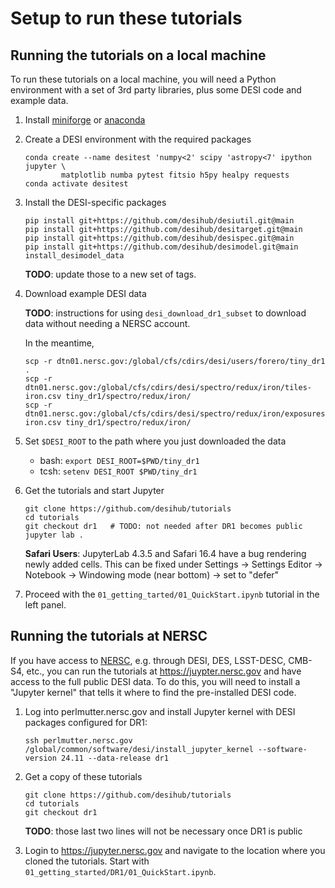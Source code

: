 # Setup to run these tutorials

## Running the tutorials on a local machine

To run these tutorials on a local machine, you will need a Python environment
with a set of 3rd party libraries, plus some DESI code and example data.

1. Install [miniforge](https://conda-forge.org/download/) or
   [anaconda](https://www.anaconda.com/download)

2. Create a DESI environment with the required packages

    ```
    conda create --name desitest 'numpy<2' scipy 'astropy<7' ipython jupyter \
            matplotlib numba pytest fitsio h5py healpy requests
    conda activate desitest
    ```

3. Install the DESI-specific packages

    ```
    pip install git+https://github.com/desihub/desiutil.git@main
    pip install git+https://github.com/desihub/desitarget.git@main
    pip install git+https://github.com/desihub/desispec.git@main
    pip install git+https://github.com/desihub/desimodel.git@main
    install_desimodel_data
    ```
    **TODO**: update those to a new set of tags.

4. Download example DESI data

    **TODO**: instructions for using `desi_download_dr1_subset` to download data without needing a NERSC account.

    In the meantime,
    ```
    scp -r dtn01.nersc.gov:/global/cfs/cdirs/desi/users/forero/tiny_dr1 .
    scp -r dtn01.nersc.gov:/global/cfs/cdirs/desi/spectro/redux/iron/tiles-iron.csv tiny_dr1/spectro/redux/iron/
    scp -r dtn01.nersc.gov:/global/cfs/cdirs/desi/spectro/redux/iron/exposures-iron.csv tiny_dr1/spectro/redux/iron/
    ```

6. Set `$DESI_ROOT` to the path where you just downloaded the data

    * bash: `export DESI_ROOT=$PWD/tiny_dr1`
    * tcsh: `setenv DESI_ROOT $PWD/tiny_dr1`

7. Get the tutorials and start Jupyter

    ```
    git clone https://github.com/desihub/tutorials
    cd tutorials
    git checkout dr1   # TODO: not needed after DR1 becomes public
    jupyter lab .
    ```

    **Safari Users**: JupyterLab 4.3.5 and Safari 16.4 have a bug rendering newly added cells.
    This can be fixed under Settings -> Settings Editor -> Notebook -> Windowing mode
    (near bottom) -> set to "defer"

8. Proceed with the `01_getting_tarted/01_QuickStart.ipynb` tutorial in the left panel.


## Running the tutorials at NERSC

If you have access to [NERSC](https://nersc.gov), e.g. through DESI, DES, LSST-DESC, CMB-S4, etc.,
you can run the tutorials at https://juypter.nersc.gov and have access to the full public DESI data.
To do this, you will need to install a "Jupyter kernel" that tells it where to find the pre-installed
DESI code.

1. Log into perlmutter.nersc.gov and install Jupyter kernel with DESI packages configured for DR1:

    ```
    ssh perlmutter.nersc.gov
    /global/common/software/desi/install_jupyter_kernel --software-version 24.11 --data-release dr1
    
    ```

2. Get a copy of these tutorials
    ```
    git clone https://github.com/desihub/tutorials
    cd tutorials
    git checkout dr1
    ```
    **TODO**: those last two lines will not be necessary once DR1 is public

3. Login to https://jupyter.nersc.gov and navigate to the location where you cloned the tutorials.
   Start with `01_getting_started/DR1/01_QuickStart.ipynb`.

